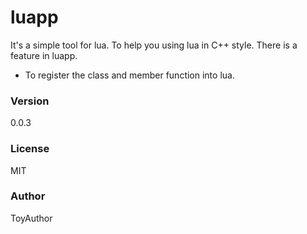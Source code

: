 # luapp
It's a simple tool for lua. To help you using lua in C++ style. There is a feature in luapp.

- To register the class and member function into lua.

### Version
0.0.3

### License
MIT

### Author
ToyAuthor
